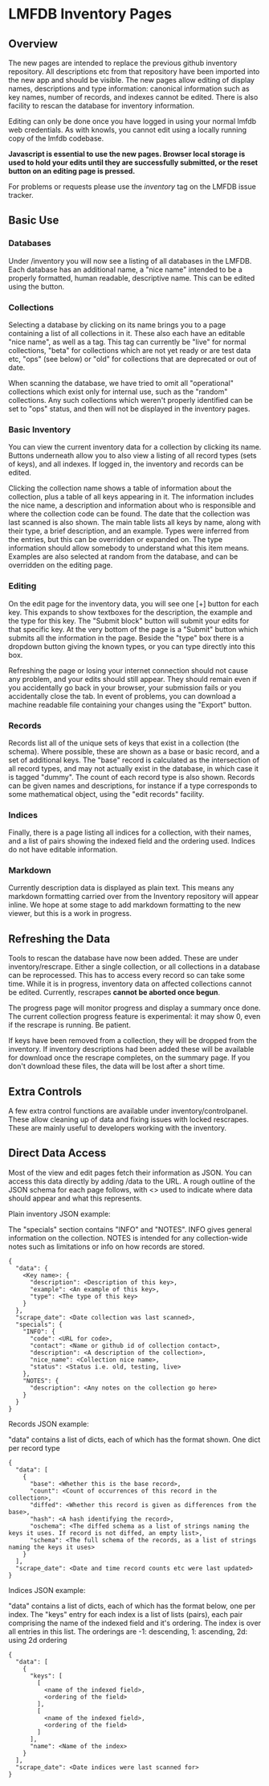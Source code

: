 # LMFDB Inventory Pages

## Overview

The new pages are intended to replace the previous github inventory repository. All descriptions etc from that repository have been imported into the new app and should be visible. The new pages allow editing of display names, descriptions and type information: canonical information such as key names, number of records, and indexes cannot be edited. There is also facility to rescan the database for inventory information.

Editing can only be done once you have logged in using your normal lmfdb web credentials. As with knowls, you cannot edit using a locally running copy of the lmfdb codebase.

**Javascript is essential to use the new pages. Browser local storage is used to hold your edits until they are successfully submitted, or the reset button on an editing page is pressed.**

For problems or requests please use the *inventory* tag on the LMFDB issue tracker.

## Basic Use
### Databases
Under /inventory you will now see a listing of all databases in the LMFDB. Each database has an additional name, a "nice name" intended to be a properly formatted, human readable, descriptive name. This can be edited using the button.

### Collections
Selecting a database by clicking on its name brings you to a page containing a list of all collections in it. These also each have an editable "nice name", as well as a tag. This tag can currently be "live" for normal collections, "beta" for collections which are not yet ready or are test data etc, "ops" (see below) or "old" for collections that are deprecated or out of date.

When scanning the database, we have tried to omit all "operational" collections which exist only for internal use, such as the "random" collections. Any such collections which weren't properly identified can be set to "ops" status, and then will not be displayed in the inventory pages.

### Basic Inventory
You can view the current inventory data for a collection by clicking its name. Buttons underneath allow you to also view a listing of all record types (sets of keys), and all indexes. If logged in, the inventory and records can be edited.

Clicking the collection name shows a table of information about the collection, plus a table of all keys appearing in it. The information includes the nice name, a description and information about who is responsible and where the collection code can be found. The date that the collection was last scanned is also shown. The main table lists all keys by name, along with their type, a brief description, and an example. Types were inferred from the entries, but this can be overridden or expanded on. The type information should allow somebody to understand what this item means. Examples are also selected at random from the database, and can be overridden on the editing page.

### Editing
On the edit page for the inventory data, you will see one [+] button for each key. This expands to show textboxes for the description, the example and the type for this key. The "Submit block" button will submit your edits for that specific key. At the very bottom of the page is a "Submit" button which submits all the information in the page. Beside the "type" box there is a dropdown button giving the known types, or you can type directly into this box.

Refreshing the page or losing your internet connection should not cause any problem, and your edits should still appear. They should remain even if you accidentally go back in your browser, your submission fails or you accidentally close the tab. In event of problems, you can download a machine readable file containing your changes using the "Export" button.

### Records
Records list all of the unique sets of keys that exist in a collection (the schema). Where possible, these are shown as a base or basic record, and a set of additional keys. The "base" record is calculated as the intersection of all record types, and may not actually exist in the database, in which case it is tagged "dummy". The count of each record type is also shown. Records can be given names and descriptions, for instance if a type corresponds to some mathematical object, using the "edit records" facility.

### Indices
Finally, there is a page listing all indices for a collection, with their names, and a list of pairs showing the indexed field and the ordering used. Indices do not have editable information.

### Markdown
Currently description data is displayed as plain text. This means any markdown formatting carried over from the Inventory repository will appear inline. We hope at some stage to add markdown formatting to the new viewer, but this is a work in progress.

## Refreshing the Data

Tools to rescan the database have now been added. These are under inventory/rescrape. Either a single collection, or all collections in a database can be reprocessed. This has to access every record so can take some time. While it is in progress, inventory data on affected collections cannot be edited. Currently, rescrapes **cannot be aborted once begun**.

The progress page will monitor progress and display a summary once done. The current collection progress feature is experimental: it may show 0, even if the rescrape is running. Be patient.

If keys have been removed from a collection, they will be dropped from the inventory. If inventory descriptions had been added these will be available for download once the rescrape completes, on the summary page. If you don't download these files, the data will be lost after a short time.

## Extra Controls

A few extra control functions are available under inventory/controlpanel. These allow cleaning up of data and fixing issues with locked rescrapes. These are mainly useful to developers working with the inventory.

## Direct Data Access

Most of the view and edit pages fetch their information as JSON. You can access this data directly by adding /data to the URL. A rough outline of the JSON schema for each page follows, with <> used to indicate where data should appear and what this represents.

Plain inventory JSON example:

The "specials" section contains "INFO" and "NOTES". INFO gives general information on the collection. NOTES is intended for any collection-wide notes such as limitations or info on how records are stored.

```
{
  "data": {
    <Key name>: {
      "description": <Description of this key>,
      "example": <An example of this key>,
      "type": <The type of this key>
    }
  },
  "scrape_date": <Date collection was last scanned>,
  "specials": {
    "INFO": {
      "code": <URL for code>,
      "contact": <Name or github id of collection contact>,
      "description": <A description of the collection>,
      "nice_name": <Collection nice name>,
      "status": <Status i.e. old, testing, live>
    },
    "NOTES": {
      "description": <Any notes on the collection go here>
    }
  }
}
```

Records JSON example:

"data" contains a list of dicts, each of which has the format shown. One dict per record type

```
{
  "data": [
    {
      "base": <Whether this is the base record>,
      "count": <Count of occurrences of this record in the collection>,
      "diffed": <Whether this record is given as differences from the base>,
      "hash": <A hash identifying the record>,
      "oschema": <The diffed schema as a list of strings naming the keys it uses. If record is not diffed, an empty list>,
      "schema": <The full schema of the records, as a list of strings naming the keys it uses>
    }
  ],
  "scrape_date": <Date and time record counts etc were last updated>
}
```

Indices JSON example:

"data" contains a list of dicts, each of which has the format below, one per index. The "keys" entry for each index is a list of lists (pairs), each pair comprising the name of the indexed field and it's ordering. The index is over all entries in this list. The orderings are -1: descending, 1: ascending, 2d: using 2d ordering

```
{
  "data": [
    {
      "keys": [
        [
          <name of the indexed field>,
          <ordering of the field>
        ],
        [
          <name of the indexed field>,
          <ordering of the field>
        ]
      ],
      "name": <Name of the index>
    }
  ],
  "scrape_date": <Date indices were last scanned for>
}
```
